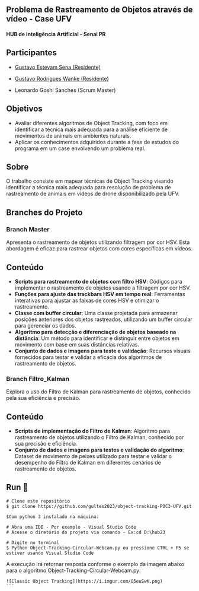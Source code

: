 ## Problema de Rastreamento de Objetos através de vídeo - Case UFV

#### HUB de Inteligência Artificial - Senai PR

## Participantes
-  [Gustavo Estevam Sena (Residente)](https://github.com/Gultes)
-  [Gustavo Rodrigues Wanke (Residente)](https://github.com/GWanke)

- Leonardo Goshi Sanches (Scrum Master)

## Objetivos
- Avaliar  diferentes algoritmos de Object Tracking, com foco em identificar a técnica mais adequada para a análise eficiente de movimentos de animais em ambientes naturais.
- Aplicar os conhecimentos adquiridos durante a fase de estudos do programa em um case envolvendo um problema real.

## Sobre
O trabalho consiste em mapear técnicas de Object Tracking visando identificar a técnica mais adequada para resolução de problema de rastreamento de animais em vídeos de drone disponibilizado pela UFV.

## Branches do Projeto

### Branch Master

Apresenta o rastreamento de objetos utilizando filtragem por cor HSV. Esta abordagem é eficaz para rastrear objetos com cores específicas em vídeos.

## Conteúdo

- **Scripts para rastreamento de objetos com filtro HSV**: Códigos para implementar o rastreamento de objetos usando a filtragem por cor HSV.
- **Funções para ajuste das trackbars HSV em tempo real**: Ferramentas interativas para ajustar as faixas de cores HSV e otimizar o rastreamento.
- **Classe com buffer circular**: Uma classe projetada para armazenar posições anteriores dos objetos rastreados, utilizando um buffer circular para gerenciar os dados.
- **Algoritmo para detecção e diferenciação de objetos baseado na distância**: Um método para identificar e distinguir entre objetos em movimento com base em suas distâncias relativas.
- **Conjunto de dados e imagens para teste e validação**: Recursos visuais fornecidos para testar e validar a eficácia dos algoritmos de rastreamento de objetos.


### Branch Filtro_Kalman

Explora o uso do Filtro de Kalman para rastreamento de objetos, conhecido pela sua eficiência e precisão.

## Conteúdo

- **Scripts de implementação do Filtro de Kalman**: Algoritmo para rastreamento de objetos utilizando o Filtro de Kalman, conhecido por sua precisão e eficiência.
- **Conjunto de dados e imagens para testes e validação do algoritmo**: Dataset de movimento de peixes utilizado para testar e validar o desempenho do Filtro de Kalman em diferentes cenários de rastreamento de objetos.

## Run 🏃‍

```
# Clone este repositório
$ git clone https://github.com/gultes2023/object-tracking-POC3-UFV.git

$Com python 3 instalado na máquina:

# Abra uma IDE - Por exemplo - Visual Studio Code
# Acesse o diretório do projeto via comando - Ex:cd D:\hub23

# Digite no terminal
$ Python Object-Tracking-Circular-Webcam.py ou pressione CTRL + F5 se estiver usando Visual Studio Code

````
A execução irá retornar resposta conforme o exemplo da imagem abaixo para o algoritmo  Object-Tracking-Circular-Webcam.py:

````
![Classic Object Tracking](https://i.imgur.com/O5euSwK.png)
```
